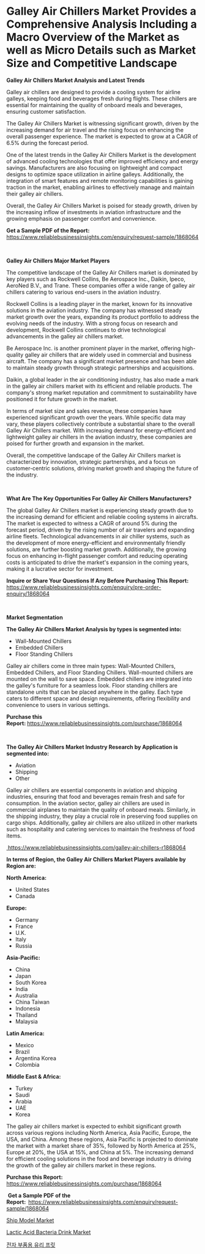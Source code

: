 <p><h1>Galley Air Chillers Market Provides a Comprehensive Analysis Including a Macro Overview of the Market as well as Micro Details such as Market Size and Competitive Landscape</h1></p><p><strong>Galley Air Chillers Market Analysis and Latest Trends</strong></p>
<p><p>Galley air chillers are designed to provide a cooling system for airline galleys, keeping food and beverages fresh during flights. These chillers are essential for maintaining the quality of onboard meals and beverages, ensuring customer satisfaction.</p><p>The Galley Air Chillers Market is witnessing significant growth, driven by the increasing demand for air travel and the rising focus on enhancing the overall passenger experience. The market is expected to grow at a CAGR of 6.5% during the forecast period.</p><p>One of the latest trends in the Galley Air Chillers Market is the development of advanced cooling technologies that offer improved efficiency and energy savings. Manufacturers are also focusing on lightweight and compact designs to optimize space utilization in airline galleys. Additionally, the integration of smart features and remote monitoring capabilities is gaining traction in the market, enabling airlines to effectively manage and maintain their galley air chillers.</p><p>Overall, the Galley Air Chillers Market is poised for steady growth, driven by the increasing inflow of investments in aviation infrastructure and the growing emphasis on passenger comfort and convenience.</p></p>
<p><strong>Get a Sample PDF of the Report:&nbsp;</strong> <a href="https://www.reliablebusinessinsights.com/enquiry/request-sample/1868064">https://www.reliablebusinessinsights.com/enquiry/request-sample/1868064</a></p>
<p>&nbsp;</p>
<p><strong>Galley Air Chillers Major Market Players</strong></p>
<p><p>The competitive landscape of the Galley Air Chillers market is dominated by key players such as Rockwell Collins, Be Aerospace Inc., Daikin, Ipeco, AeroNed B.V., and Trane. These companies offer a wide range of galley air chillers catering to various end-users in the aviation industry.</p><p>Rockwell Collins is a leading player in the market, known for its innovative solutions in the aviation industry. The company has witnessed steady market growth over the years, expanding its product portfolio to address the evolving needs of the industry. With a strong focus on research and development, Rockwell Collins continues to drive technological advancements in the galley air chillers market.</p><p>Be Aerospace Inc. is another prominent player in the market, offering high-quality galley air chillers that are widely used in commercial and business aircraft. The company has a significant market presence and has been able to maintain steady growth through strategic partnerships and acquisitions.</p><p>Daikin, a global leader in the air conditioning industry, has also made a mark in the galley air chillers market with its efficient and reliable products. The company's strong market reputation and commitment to sustainability have positioned it for future growth in the market.</p><p>In terms of market size and sales revenue, these companies have experienced significant growth over the years. While specific data may vary, these players collectively contribute a substantial share to the overall Galley Air Chillers market. With increasing demand for energy-efficient and lightweight galley air chillers in the aviation industry, these companies are poised for further growth and expansion in the market.</p><p>Overall, the competitive landscape of the Galley Air Chillers market is characterized by innovation, strategic partnerships, and a focus on customer-centric solutions, driving market growth and shaping the future of the industry.</p></p>
<p>&nbsp;</p>
<p><strong>What Are The Key Opportunities For Galley Air Chillers Manufacturers?</strong></p>
<p><p>The global Galley Air Chillers market is experiencing steady growth due to the increasing demand for efficient and reliable cooling systems in aircrafts. The market is expected to witness a CAGR of around 5% during the forecast period, driven by the rising number of air travelers and expanding airline fleets. Technological advancements in air chiller systems, such as the development of more energy-efficient and environmentally friendly solutions, are further boosting market growth. Additionally, the growing focus on enhancing in-flight passenger comfort and reducing operating costs is anticipated to drive the market's expansion in the coming years, making it a lucrative sector for investment.</p></p>
<p><strong>Inquire or Share Your Questions If Any Before Purchasing This Report:</strong> <a href="https://www.reliablebusinessinsights.com/enquiry/pre-order-enquiry/1868064">https://www.reliablebusinessinsights.com/enquiry/pre-order-enquiry/1868064</a></p>
<p>&nbsp;</p>
<p><strong>Market Segmentation</strong></p>
<p><strong>The Galley Air Chillers Market Analysis by types is segmented into:</strong></p>
<p><ul><li>Wall-Mounted Chillers</li><li>Embedded Chillers</li><li>Floor Standing Chillers</li></ul></p>
<p><p>Galley air chillers come in three main types: Wall-Mounted Chillers, Embedded Chillers, and Floor Standing Chillers. Wall-mounted chillers are mounted on the wall to save space. Embedded chillers are integrated into the galley's furniture for a seamless look. Floor standing chillers are standalone units that can be placed anywhere in the galley. Each type caters to different space and design requirements, offering flexibility and convenience to users in various settings.</p></p>
<p><strong>Purchase this Report:&nbsp;</strong><a href="https://www.reliablebusinessinsights.com/purchase/1868064">https://www.reliablebusinessinsights.com/purchase/1868064</a></p>
<p>&nbsp;</p>
<p><strong>The Galley Air Chillers Market Industry Research by Application is segmented into:</strong></p>
<p><ul><li>Aviation</li><li>Shipping</li><li>Other</li></ul></p>
<p><p>Galley air chillers are essential components in aviation and shipping industries, ensuring that food and beverages remain fresh and safe for consumption. In the aviation sector, galley air chillers are used in commercial airplanes to maintain the quality of onboard meals. Similarly, in the shipping industry, they play a crucial role in preserving food supplies on cargo ships. Additionally, galley air chillers are also utilized in other markets such as hospitality and catering services to maintain the freshness of food items.</p></p>
<p><a href="https://www.reliablebusinessinsights.com/galley-air-chillers-r1868064">&nbsp;https://www.reliablebusinessinsights.com/galley-air-chillers-r1868064</a></p>
<p><strong>In terms of Region, the Galley Air Chillers Market Players available by Region are:</strong></p>
<p>
    <p> <strong> North America: </strong>
        <ul>
            <li>United States</li>
            <li>Canada</li>
        </ul>
        </p> 
    <p> <strong> Europe: </strong>
        <ul>
            <li>Germany</li>
            <li>France</li>
            <li>U.K.</li>
            <li>Italy</li>
            <li>Russia</li>
        </ul>
        </p> 
    <p> <strong> Asia-Pacific: </strong>
        <ul>
            <li>China</li>
            <li>Japan</li>
            <li>South Korea</li>
            <li>India</li>
            <li>Australia</li>
            <li>China Taiwan</li>
            <li>Indonesia</li>
            <li>Thailand</li>
            <li>Malaysia</li>
        </ul>
        </p> 
    <p> <strong> Latin America: </strong>
        <ul>
            <li>Mexico</li>
            <li>Brazil</li>
            <li>Argentina Korea</li>
            <li>Colombia</li>
        </ul>
        </p> 
    <p> <strong> Middle East & Africa: </strong>
        <ul>
            <li>Turkey</li>
            <li>Saudi</li>
            <li>Arabia</li>
            <li>UAE</li>
            <li>Korea</li>
        </ul>
    </p>
    </p>
<p><p>The galley air chillers market is expected to exhibit significant growth across various regions including North America, Asia Pacific, Europe, the USA, and China. Among these regions, Asia Pacific is projected to dominate the market with a market share of 35%, followed by North America at 25%, Europe at 20%, the USA at 15%, and China at 5%. The increasing demand for efficient cooling solutions in the food and beverage industry is driving the growth of the galley air chillers market in these regions.</p></p>
<p><strong>Purchase this Report: </strong><a href="https://www.reliablebusinessinsights.com/purchase/1868064">https://www.reliablebusinessinsights.com/purchase/1868064</a></p>
<p>&nbsp;<strong>Get a Sample PDF of the Report:&nbsp;&nbsp;</strong><a href="https://www.reliablebusinessinsights.com/enquiry/request-sample/1868064">https://www.reliablebusinessinsights.com/enquiry/request-sample/1868064</a></p>
<p><strong></strong></p>
<p><p><a href="https://github.com/Chiragrp22/Market-Research-Report-List-5/blob/main/ship-model-market.md">Ship Model Market</a></p><p><a href="https://github.com/derrinmiltonellis35gcl/Market-Research-Report-List-3/blob/main/lactic-acid-bacteria-drink-market.md">Lactic Acid Bacteria Drink Market</a></p><p><a href="https://medium.com/@cheddar67856/%EC%A0%84-%EC%84%B8%EA%B3%84-%EC%A0%84%EC%9E%90-%EB%B6%80%ED%92%88%EC%9A%A9-%EA%B8%80%EB%9E%98%EC%8A%A4-%ED%94%84%EB%A6%BF-%EC%8B%9C%EC%9E%A5-%ED%98%84%ED%99%A9-2024-2031-%EB%B0%8F-%EC%A7%80%EC%97%AD-%EC%A0%9C%ED%92%88-%EB%B0%8F-%EC%B5%9C%EC%A2%85-%EC%82%AC%EC%9A%A9%EC%97%90-%EB%8C%80%ED%95%9C-%EC%98%88%EC%B8%A1-bdf50ad84f71">전자 부품용 유리 프릿</a></p></p>